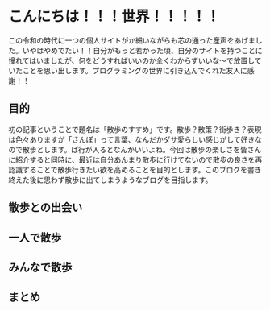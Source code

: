 # こんにちは！！！世界！！！！！

この令和の時代に一つの個人サイトがか細いながらも芯の通った産声をあげました。いやはやめでたい！！自分がもっと若かった頃、自分のサイトを持つことに憧れてはいましたが、何をどうすればいいのか全くわからずいいな〜で放置していたことを思い出します。プログラミングの世界に引き込んでくれた友人に感謝！！

## 目的

初の記事ということで題名は「散歩のすすめ」です。散歩？散策？街歩き？表現は色々ありますが「さんぽ」って言葉、なんだかダサ愛らしい感じがして好きなので散歩とします。ぱ行が入るとなんかいいよね。今回は散歩の楽しさを皆さんに紹介すると同時に、最近は自分あんまり散歩に行けてないので散歩の良さを再認識することで散歩行きたい欲を高めることを目的とします。このブログを書き終えた後に思わず散歩に出てしまうようなブログを目指します。

## 散歩との出会い

## 一人で散歩

## みんなで散歩

## まとめ
